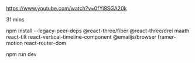 https://www.youtube.com/watch?v=0fYi8SGA20k

31 mins

npm install --legacy-peer-deps @react-three/fiber @react-three/drei maath react-tilt react-vertical-timeline-component @emailjs/browser framer-motion react-router-dom

npm run dev